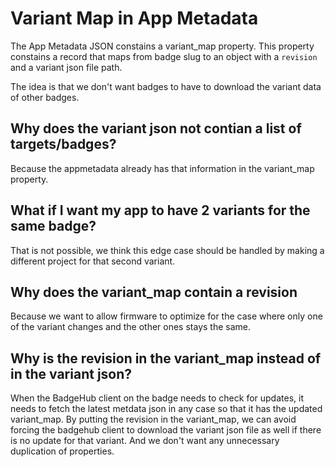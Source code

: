 # Variant Map in App Metadata
The App Metadata JSON constains a variant_map property.
This property constains a record that maps from badge slug to an object with a `revision` and a variant json file path.

The idea is that we don't want badges to have to download the variant data of other badges.

## Why does the variant json not contian a list of targets/badges?
Because the appmetadata already has that information in the variant_map property.

## What if I want my app to have 2 variants for the same badge?
That is not possible, we think this edge case should be handled by making a different project for that second variant.

## Why does the variant_map contain a revision
Because we want to allow firmware to optimize for the case where only one of the variant changes and the other ones stays the same.

## Why is the revision in the variant_map instead of in the variant json?
When the BadgeHub client on the badge needs to check for updates, it needs to fetch the latest metdata json in any case so that it has the updated variant_map. 
By putting the revision in the variant_map, we can avoid forcing the badgehub client to download the variant json file as well if there is no update for that variant.
And we don't want any unnecessary duplication of properties.
